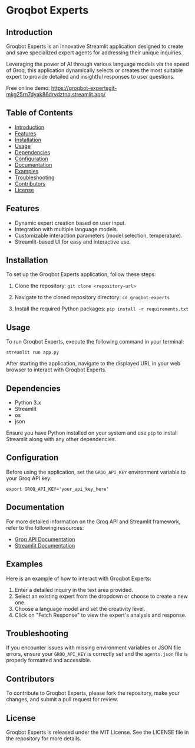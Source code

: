 # Groqbot Experts

## Introduction

Groqbot Experts is an innovative Streamlit application designed to create and save specialized expert agents for addressing their unique inquiries. 

Leveraging the power of AI through various language models via the speed of Groq, this application dynamically selects or creates the most suitable expert to provide detailed and insightful responses to user questions.

Free online demo:  https://groqbot-expertsgit-mkg25rn7dyak86drvdztnq.streamlit.app/ 

## Table of Contents

- [Introduction](#introduction)
- [Features](#features)
- [Installation](#installation)
- [Usage](#usage)
- [Dependencies](#dependencies)
- [Configuration](#configuration)
- [Documentation](#documentation)
- [Examples](#examples)
- [Troubleshooting](#troubleshooting)
- [Contributors](#contributors)
- [License](#license)

## Features

- Dynamic expert creation based on user input.
- Integration with multiple language models.
- Customizable interaction parameters (model selection, temperature).
- Streamlit-based UI for easy and interactive use.

## Installation

To set up the Groqbot Experts application, follow these steps:

1. Clone the repository:
   ```git clone <repository-url>```

2. Navigate to the cloned repository directory:
```cd groqbot-experts```

3. Install the required Python packages:
```pip install -r requirements.txt```


## Usage

To run Groqbot Experts, execute the following command in your terminal:

```streamlit run app.py```


After starting the application, navigate to the displayed URL in your web browser to interact with Groqbot Experts.

## Dependencies

- Python 3.x
- Streamlit
- os
- json

Ensure you have Python installed on your system and use `pip` to install Streamlit along with any other dependencies.

## Configuration

Before using the application, set the `GROQ_API_KEY` environment variable to your Groq API key:

```export GROQ_API_KEY='your_api_key_here'```


## Documentation

For more detailed information on the Groq API and Streamlit framework, refer to the following resources:

- [Groq API Documentation](https://docs.groq.com/api)
- [Streamlit Documentation](https://docs.streamlit.io/)

## Examples

Here is an example of how to interact with Groqbot Experts:

1. Enter a detailed inquiry in the text area provided.
2. Select an existing expert from the dropdown or choose to create a new one.
3. Choose a language model and set the creativity level.
4. Click on "Fetch Response" to view the expert's analysis and response.

## Troubleshooting

If you encounter issues with missing environment variables or JSON file errors, ensure your `GROQ_API_KEY` is correctly set and the `agents.json` file is properly formatted and accessible.

## Contributors

To contribute to Groqbot Experts, please fork the repository, make your changes, and submit a pull request for review.

## License

Groqbot Experts is released under the MIT License. See the LICENSE file in the repository for more details.


